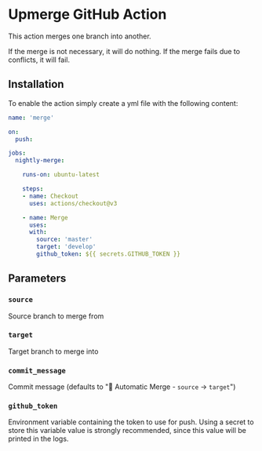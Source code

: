 # Upmerge GitHub Action

This action merges one branch into another.

If the merge is not necessary, it will do nothing.
If the merge fails due to conflicts, it will fail.

## Installation

To enable the action simply create a yml file with the following content:

```yml
name: 'merge'

on:
  push:

jobs:
  nightly-merge:

    runs-on: ubuntu-latest

    steps:
    - name: Checkout
      uses: actions/checkout@v3

    - name: Merge
      uses: 
      with:
        source: 'master'
        target: 'develop'
        github_token: ${{ secrets.GITHUB_TOKEN }}
```

## Parameters

### `source`

Source branch to merge from

### `target`

Target branch to merge into

### `commit_message`

Commit message (defaults to "🤖 Automatic Merge - `source` -> `target`")

### `github_token`

Environment variable containing the token to use for push.
Using a secret to store this variable value is strongly recommended, since this value will be printed in the logs.
